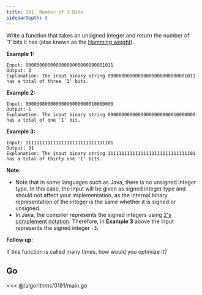 ```yaml
---
title: 191. Number of 1 Bits
sidebarDepth: 0
---
```


Write a function that takes an unsigned integer and return the number of '1' bits it has (also known as the [Hamming weight](http://en.wikipedia.org/wiki/Hamming_weight)).

**Example 1:**

```
Input: 00000000000000000000000000001011
Output: 3
Explanation: The input binary string 00000000000000000000000000001011 has a total of three '1' bits.
```

**Example 2:**

```
Input: 00000000000000000000000010000000
Output: 1
Explanation: The input binary string 00000000000000000000000010000000 has a total of one '1' bit.
```

**Example 3:**

```
Input: 11111111111111111111111111111101
Output: 31
Explanation: The input binary string 11111111111111111111111111111101 has a total of thirty one '1' bits.
```

**Note:**

- Note that in some languages such as Java, there is no unsigned integer type. In this case, the input will be given as signed integer type and should not affect your implementation, as the internal binary representation of the integer is the same whether it is signed or unsigned.
- In Java, the compiler represents the signed integers using [2's complement notation](https://en.wikipedia.org/wiki/Two%27s_complement). Therefore, in **Example 3** above the input represents the signed integer `-3`.

**Follow up**:

If this function is called many times, how would you optimize it?

## Go

<<< @/algorithms/0191/main.go
